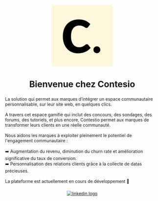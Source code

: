 <div align="center">
  <img height="200" src="./assets/logo.png"  />
</div>

###

<h1 align="center">Bienvenue chez Contesio</h1>

###

<p align="left">La solution qui permet aux marques d’intégrer un espace communautaire personnalisable, sur leur site web, en quelques clics.<br><br>A travers cet espace gamifié qui inclut des concours, des sondages, des forums, des tutoriels, et plus encore, Contestio permet aux marques de transformer leurs clients en une réelle communauté.<br><br>Nous aidons les marques à exploiter pleinement le potentiel de l'engagement communautaire : <br><br>➡️ Augmentation du revenu, diminution du churn rate et amélioration significative du taux de conversion.<br>➡️ Personnalisation des relations clients grâce à la collecte de datas précieuses.<br><br>La plateforme est actuellement en cours de développement 🔅</p>

###

<div align="center">
  <a href="https://www.linkedin.com/company/contestio/about/" target="_blank">
    <img src="https://raw.githubusercontent.com/maurodesouza/profile-readme-generator/master/src/assets/icons/social/linkedin/default.svg" width="52" height="40" alt="linkedin logo"  />
  </a>
</div>

###

